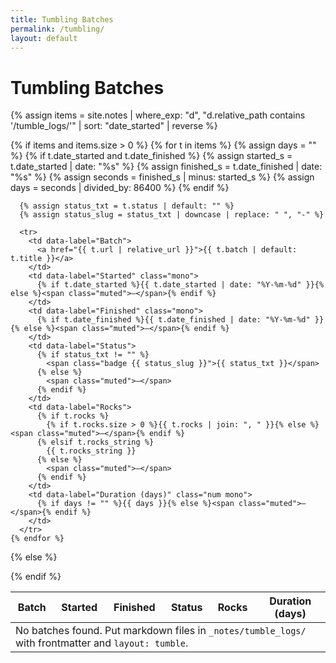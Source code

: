 ```yaml
---
title: Tumbling Batches
permalink: /tumbling/
layout: default
---
```


# Tumbling Batches

{% assign items = site.notes
  | where_exp: "d", "d.relative_path contains '/tumble_logs/'"
  | sort: "date_started" | reverse %}

<div class="tumble">
<table class="tumble-table">
  <thead>
    <tr>
      <th>Batch</th>
      <th>Started</th>
      <th>Finished</th>
      <th>Status</th>
      <th>Rocks</th>
      <th class="num">Duration (days)</th>
    </tr>
  </thead>
  <tbody>
  {% if items and items.size > 0 %}
    {% for t in items %}
      {% assign days = "" %}
      {% if t.date_started and t.date_finished %}
        {% assign started_s  = t.date_started  | date: "%s" %}
        {% assign finished_s = t.date_finished | date: "%s" %}
        {% assign seconds = finished_s | minus: started_s %}
        {% assign days = seconds | divided_by: 86400 %}
      {% endif %}

      {% assign status_txt = t.status | default: "" %}
      {% assign status_slug = status_txt | downcase | replace: " ", "-" %}

      <tr>
        <td data-label="Batch">
          <a href="{{ t.url | relative_url }}">{{ t.batch | default: t.title }}</a>
        </td>
        <td data-label="Started" class="mono">
          {% if t.date_started %}{{ t.date_started | date: "%Y-%m-%d" }}{% else %}<span class="muted">—</span>{% endif %}
        </td>
        <td data-label="Finished" class="mono">
          {% if t.date_finished %}{{ t.date_finished | date: "%Y-%m-%d" }}{% else %}<span class="muted">—</span>{% endif %}
        </td>
        <td data-label="Status">
          {% if status_txt != "" %}
            <span class="badge {{ status_slug }}">{{ status_txt }}</span>
          {% else %}
            <span class="muted">—</span>
          {% endif %}
        </td>
        <td data-label="Rocks">
          {% if t.rocks %}
            {% if t.rocks.size > 0 %}{{ t.rocks | join: ", " }}{% else %}<span class="muted">—</span>{% endif %}
          {% elsif t.rocks_string %}
            {{ t.rocks_string }}
          {% else %}
            <span class="muted">—</span>
          {% endif %}
        </td>
        <td data-label="Duration (days)" class="num mono">
          {% if days != "" %}{{ days }}{% else %}<span class="muted">—</span>{% endif %}
        </td>
      </tr>
    {% endfor %}
  {% else %}
    <tr><td colspan="6" class="muted">
      No batches found. Put markdown files in <code>_notes/tumble_logs/</code> with frontmatter and <code>layout: tumble</code>.
    </td></tr>
  {% endif %}
  </tbody>
</table>
</div>
